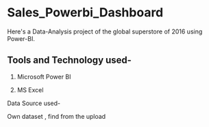 # Sales_Powerbi_Dashboard


Here's a Data-Analysis project of the global superstore of 2016 using Power-BI. 


## Tools and Technology used-

1. Microsoft Power BI

2. MS Excel

Data Source used-

Own dataset , find from the upload
